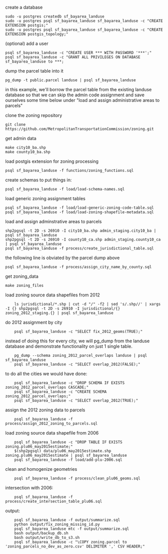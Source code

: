create a database
```
sudo -u postgres createdb sf_bayarea_landuse
sudo -u postgres psql sf_bayarea_landuse sf_bayarea_landuse -c "CREATE EXTENSION postgis;"
sudo -u postgres psql sf_bayarea_landuse sf_bayarea_landuse -c "CREATE EXTENSION postgis_topology;"
```

(optional) add a user 
```
psql sf_bayarea_landuse -c "CREATE USER *** WITH PASSWORD '***';"
psql sf_bayarea_landuse -c "GRANT ALL PRIVILEGES ON DATABASE sf_bayarea_landuse to ***;
```

dump the parcel table into it

```
pg_dump -t public.parcel landuse | psql sf_bayarea_landuse
```

in this example, we'll borrow the parcel table from the existing landuse
database so that we can skip the admin code assignment and save ourselves 
some time below under "load and assign administrative areas to parcels"

clone the zoning repository
```
git clone https://github.com/MetropolitanTransportationCommission/zoning.git
```

get admin data
```
make city10_ba.shp
make county10_ba.shp
```

load postgis extension for zoning processing
```
psql sf_bayarea_landuse -f functions/zoning_functions.sql 
```

create schemas to put things in:
```
psql sf_bayarea_landuse -f load/load-schema-names.sql
```
load generic zoning assignment tables
```
psql sf_bayarea_landuse -f load/load-generic-zoning-code-table.sql
psql sf_bayarea_landuse -f load/load-zoning-shapefile-metadata.sql
```

load and assign adminstrative areas to parcels
```
shp2pgsql -t 2D -s 26910 -I city10_ba.shp admin_staging.city10_ba | psql sf_bayarea_landuse
shp2pgsql -t 2D -s 26910 -I county10_ca.shp admin_staging.county10_ca | psql sf_bayarea_landuse
psql sf_bayarea_landuse -f process/create_jurisdictional_table.sql
```
the following line is obviated by the parcel dump above
```
psql sf_bayarea_landuse -f process/assign_city_name_by_county.sql
```

get zoning_data
```
make zoning_files
```

load zoning source data shapefiles from 2012
```
    ls jurisdictional/*.shp | cut -d "/" -f2 | sed 's/.shp//' | xargs -I {} shp2pgsql -t 2D -s 26910 -I jurisdictional/{} zoning_2012_staging.{} | psql sf_bayarea_landuse
```

do 2012 assignment by city
```
    psql sf_bayarea_landuse -c "SELECT fix_2012_geoms(TRUE);"
```

instead of doing this for every city, we will pg_dump from the landuse database and demonstrate functionality on just 1 single table. 
```
    pg_dump --schema zoning_2012_parcel_overlaps landuse | psql sf_bayarea_landuse
    psql sf_bayarea_landuse -c "SELECT overlap_2012(FALSE);"
```

to do all the cities we would have done:
```
    psql sf_bayarea_landuse -c "DROP SCHEMA IF EXISTS zoning_2012_parcel_overlaps CASCADE;"
    psql sf_bayarea_landuse -c "CREATE SCHEMA zoning_2012_parcel_overlaps;"
    psql sf_bayarea_landuse -c "SELECT overlap_2012(TRUE);"
```


assign the 2012 zoning data to parcels
```
    psql sf_bayarea_landuse -f process/assign_2012_zoning_to_parcels.sql
```
load zoning source data shapefile from 2006
```
    psql sf_bayarea_landuse -c "DROP TABLE IF EXISTS zoning.plu06_may2015estimate;"
    $(shp2pgsql) data/plu06_may2015estimate.shp zoning.plu06_may2015estimate | psql sf_bayarea_landuse
    psql sf_bayarea_landuse -f load/add-plu-2006.sql
```
clean and homogenize geometries
```
    psql sf_bayarea_landuse -f process/clean_plu06_geoms.sql
```
intersection with 2006:
```
    psql sf_bayarea_landuse -f process/create_intersection_table_plu06.sql
```
output:
```
    psql sf_bayarea_landuse -f output/summarize.sql
    python output/fix_zoning_missing_id.py
    psql sf_bayarea_landuse mtc -f output/summarize.sql
    bash output/backup_db.sh
    bash output/write_db_to_s3.sh
    psql sf_bayarea_landuse -c "\COPY zoning.parcel to 'zoning_parcels_no_dev_as_zero.csv' DELIMITER ',' CSV HEADER;"
```
